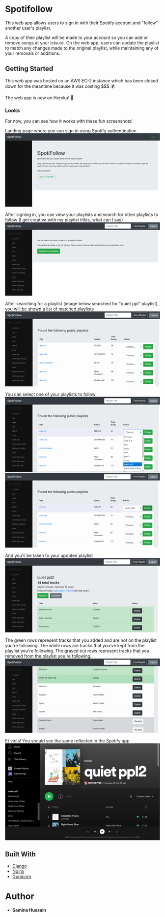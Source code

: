 # Spotifollow

This web app allows users to sign in with their Spotify account and "follow" another user's playlist.

A copy of their playlist will be made to your account so you can add or remove songs at your leisure. On the web app, users can update the playlist to match any changes made to the original playlist, while maintaining any of your removals or additions.

## Getting Started

This web app was hosted on an AWS EC-2 instance which has been closed down for the meantime because it was costing $$$ :moneybag:

The web app is now on Heroku! 🎉

### Looks

For now, you can see how it works with these fun screenshots!

Landing page where you can sign in using Spotify authentication
![Landing Page](docs/images/demo1.PNG)

After signing in, you can view your playlists and search for other playlists to follow
(I get creative with my playlist titles, what can I say)
![Signed In](docs/images/demo2.PNG)

After searching for a playlist (image below searched for "quiet ppl" playlist), you will be shown a list of matched playlists
![Search for a Playlist](docs/images/demo3.PNG)

You can select one of your playlists to follow
![Follow from Search Dropdown](docs/images/demo4.PNG)
![Follow from Search Selected](docs/images/demo5.PNG)

And you'll be taken to your updated playlist 
![Followed Playlist](docs/images/demo6.PNG)

The green rows represent tracks that you added and are not on the playlist you're following.
The white rows are tracks that you've kept from the playlist you're following.
The grayed out rows represent tracks that you removed from the playlist you're following.
![Follow Playlist Colored Rows](docs/images/demo7.PNG)

Et viola! You should see the same reflected in the Spotify app
![Spotify App](docs/images/demo8.PNG)

## Built With

* [Django](https://www.djangoproject.com)
* [Nginx](https://www.nginx.com)
* [Gunicorn](https://gunicorn.org)

# Author

* **Samina Hussain**
